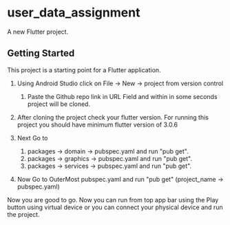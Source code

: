 # user_data_assignment

A new Flutter project.

## Getting Started

This project is a starting point for a Flutter application.

1) Using Android Studio click on File -> New -> project from version control
    1) Paste the Github repo link in URL Field and within in some seconds project will be cloned.

2) After cloning the project check your flutter version. For running this project you should have
   minimum flutter version of 3.0.6

3) Next Go to
    1) packages -> domain -> pubspec.yaml and run "pub get".
    2) packages -> graphics -> pubspec.yaml and run "pub get".
    3) packages -> services -> pubspec.yaml and run "pub get".

4) Now Go to OuterMost pubspec.yaml and run "pub get" (project_name -> pubspec.yaml)

Now you are good to go. Now you can run from top app bar using the Play button using virtual device
or you can connect your physical device and run the project.
